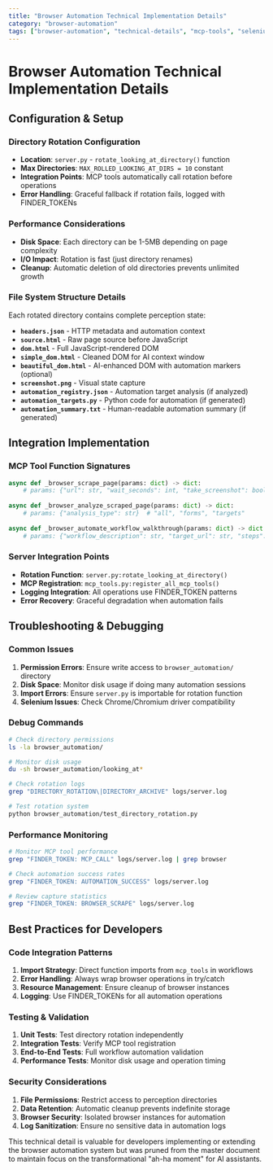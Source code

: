```yaml
---
title: "Browser Automation Technical Implementation Details"
category: "browser-automation"
tags: ["browser-automation", "technical-details", "mcp-tools", "selenium"]
---
```


# Browser Automation Technical Implementation Details

## Configuration & Setup

### Directory Rotation Configuration
- **Location**: `server.py` - `rotate_looking_at_directory()` function
- **Max Directories**: `MAX_ROLLED_LOOKING_AT_DIRS = 10` constant
- **Integration Points**: MCP tools automatically call rotation before operations
- **Error Handling**: Graceful fallback if rotation fails, logged with FINDER_TOKENs

### Performance Considerations
- **Disk Space**: Each directory can be 1-5MB depending on page complexity
- **I/O Impact**: Rotation is fast (just directory renames)
- **Cleanup**: Automatic deletion of old directories prevents unlimited growth

### File System Structure Details
Each rotated directory contains complete perception state:
- **`headers.json`** - HTTP metadata and automation context
- **`source.html`** - Raw page source before JavaScript
- **`dom.html`** - Full JavaScript-rendered DOM
- **`simple_dom.html`** - Cleaned DOM for AI context window
- **`beautiful_dom.html`** - AI-enhanced DOM with automation markers (optional)
- **`screenshot.png`** - Visual state capture
- **`automation_registry.json`** - Automation target analysis (if analyzed)
- **`automation_targets.py`** - Python code for automation (if generated)
- **`automation_summary.txt`** - Human-readable automation summary (if generated)

## Integration Implementation

### MCP Tool Function Signatures
```python
async def _browser_scrape_page(params: dict) -> dict:
    # params: {"url": str, "wait_seconds": int, "take_screenshot": bool, "update_looking_at": bool}
    
async def _browser_analyze_scraped_page(params: dict) -> dict:
    # params: {"analysis_type": str}  # "all", "forms", "targets"
    
async def _browser_automate_workflow_walkthrough(params: dict) -> dict:
    # params: {"workflow_description": str, "target_url": str, "steps": list}
```

### Server Integration Points
- **Rotation Function**: `server.py:rotate_looking_at_directory()`
- **MCP Registration**: `mcp_tools.py:register_all_mcp_tools()`
- **Logging Integration**: All operations use FINDER_TOKEN patterns
- **Error Recovery**: Graceful degradation when automation fails

## Troubleshooting & Debugging

### Common Issues
1. **Permission Errors**: Ensure write access to `browser_automation/` directory
2. **Disk Space**: Monitor disk usage if doing many automation sessions
3. **Import Errors**: Ensure `server.py` is importable for rotation function
4. **Selenium Issues**: Check Chrome/Chromium driver compatibility

### Debug Commands
```bash
# Check directory permissions
ls -la browser_automation/

# Monitor disk usage  
du -sh browser_automation/looking_at*

# Check rotation logs
grep "DIRECTORY_ROTATION\|DIRECTORY_ARCHIVE" logs/server.log

# Test rotation system
python browser_automation/test_directory_rotation.py
```

### Performance Monitoring
```bash
# Monitor MCP tool performance
grep "FINDER_TOKEN: MCP_CALL" logs/server.log | grep browser

# Check automation success rates
grep "FINDER_TOKEN: AUTOMATION_SUCCESS" logs/server.log

# Review capture statistics  
grep "FINDER_TOKEN: BROWSER_SCRAPE" logs/server.log
```

## Best Practices for Developers

### Code Integration Patterns
1. **Import Strategy**: Direct function imports from `mcp_tools` in workflows
2. **Error Handling**: Always wrap browser operations in try/catch
3. **Resource Management**: Ensure cleanup of browser instances
4. **Logging**: Use FINDER_TOKENs for all automation operations

### Testing & Validation
1. **Unit Tests**: Test directory rotation independently
2. **Integration Tests**: Verify MCP tool registration
3. **End-to-End Tests**: Full workflow automation validation
4. **Performance Tests**: Monitor disk usage and operation timing

### Security Considerations
1. **File Permissions**: Restrict access to perception directories
2. **Data Retention**: Automatic cleanup prevents indefinite storage
3. **Browser Security**: Isolated browser instances for automation
4. **Log Sanitization**: Ensure no sensitive data in automation logs

This technical detail is valuable for developers implementing or extending the browser automation system but was pruned from the master document to maintain focus on the transformational "ah-ha moment" for AI assistants. 